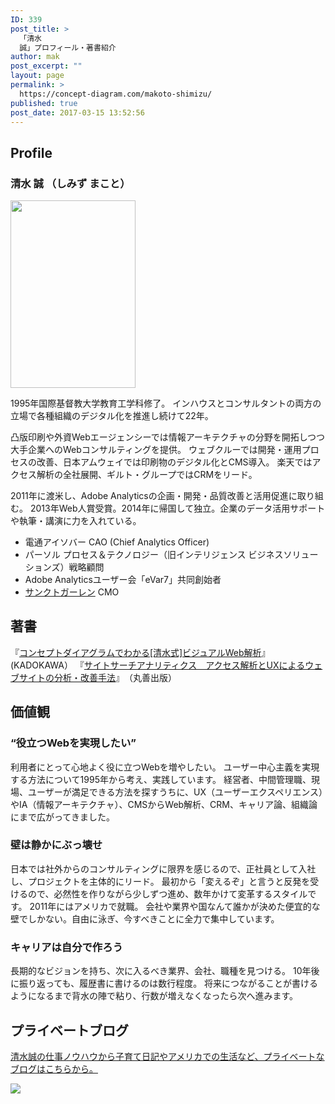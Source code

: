 ```yaml
---
ID: 339
post_title: >
  「清水
  誠」プロフィール・著書紹介
author: mak
post_excerpt: ""
layout: page
permalink: >
  https://concept-diagram.com/makoto-shimizu/
published: true
post_date: 2017-03-15 13:52:56
---
```

<h2>Profile</h2>
<h3>清水 誠 （しみず まこと）</h3>
<p class="profile_img"><img class="alignnone size-medium wp-image-353" src="http://res.cloudinary.com/mak00s/image/upload/h_300,w_200/v1509665522/2016-08-1_xyz61i.jpg" alt="" width="200" height="300" /></p>
1995年国際基督教大学教育工学科修了。
インハウスとコンサルタントの両方の立場で各種組織のデジタル化を推進し続けて22年。

凸版印刷や外資Webエージェンシーでは情報アーキテクチャの分野を開拓しつつ大手企業へのWebコンサルティングを提供。
ウェブクルーでは開発・運用プロセスの改善、日本アムウェイでは印刷物のデジタル化とCMS導入。
楽天ではアクセス解析の全社展開、ギルト・グループではCRMをリード。

2011年に渡米し、Adobe Analyticsの企画・開発・品質改善と活用促進に取り組む。
2013年Web人賞受賞。2014年に帰国して独立。企業のデータ活用サポートや執筆・講演に力を入れている。
<ul>
 	<li>電通アイソバー CAO (Chief Analytics Officer)</li>
 	<li>パーソル プロセス＆テクノロジー（旧インテリジェンス ビジネスソリューションズ）戦略顧問</li>
 	<li>Adobe Analyticsユーザー会「eVar7」共同創始者</li>
 	<li><a href="http://www.sanktgallenbrewery.com/" target="_blank" rel="noopener">サンクトガーレン</a> CMO</li>
</ul>

<h2>著書</h2>
『<a href="https://www.amazon.co.jp/dp/4048661426" target="_blank" rel="noopener">コンセプトダイアグラムでわかる[清水式]ビジュアルWeb解析</a>』　(KADOKAWA）
『<a href="https://www.amazon.co.jp/dp/4621086022" target="_blank" rel="noopener">サイトサーチアナリティクス　アクセス解析とUXによるウェブサイトの分析・改善手法</a>』　（丸善出版）

<h2>価値観</h2>
<h3>“役立つWebを実現したい”</h3>
利用者にとって心地よく役に立つWebを増やしたい。
ユーザー中心主義を実現する方法について1995年から考え、実践しています。
経営者、中間管理職、現場、ユーザーが満足できる方法を探すうちに、UX（ユーザーエクスペリエンス）やIA（情報アーキテクチャ）、CMSからWeb解析、CRM、キャリア論、組織論にまで広がってきました。

<h3>壁は静かにぶっ壊せ</h3>
日本では社外からのコンサルティングに限界を感じるので、正社員として入社し、プロジェクトを主体的にリード。
最初から「変えるぞ」と言うと反発を受けるので、必然性を作りながら少しずつ進め、数年かけて変革するスタイルです。
2011年にはアメリカで就職。
会社や業界や国なんて誰かが決めた便宜的な壁でしかない。自由に泳ぎ、今すべきことに全力で集中しています。

<h3>キャリアは自分で作ろう</h3>
長期的なビジョンを持ち、次に入るべき業界、会社、職種を見つける。
10年後に振り返っても、履歴書に書けるのは数行程度。
将来につながることが書けるようになるまで背水の陣で粘り、行数が増えなくなったら次へ進みます。

<h2>プライベートブログ</h2>
<a href="/category/private-blog/">清水誠の仕事ノウハウから子育て日記やアメリカでの生活など、プライベートなブログはこちらから。</a>
<p style="width: 70%;"><a href="/category/private-blog/"><img src="/wp-content/uploads/bnr/bnr_private.jpg" /></a></p>